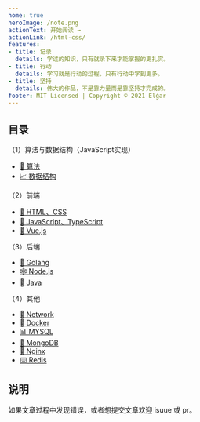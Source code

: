 ```yaml
---
home: true
heroImage: /note.png
actionText: 开始阅读 →
actionLink: /html-css/
features:
- title: 记录
  details: 学过的知识，只有就录下来才能掌握的更扎实。
- title: 行动
  details: 学习就是行动的过程，只有行动中学到更多。
- title: 坚持
  details: 伟大的作品，不是靠力量而是靠坚持才完成的。
footer: MIT Licensed | Copyright © 2021 Elǵar
---
```


## 目录

（1）算法与数据结构（JavaScript实现）

- [🍉 算法](https://blog.harahozi.cn/docs/alg/binary-search.html)
- [📈 数据结构](https://blog.harahozi.cn/docs/alg/)

（2）前端

- [🎨 HTML、CSS](https://blog.harahozi.cn/docs/html-css/)
- [🥕 JavaScript、TypeScript](https://blog.harahozi.cn/docs/javascript/)
- [🧮 Vue.js](https://blog.harahozi.cn/docs/vue/)

（3）后端

- [🐹 Golang](https://blog.harahozi.cn/docs/go/)
- [🕸 Node.js](https://blog.harahozi.cn/docs/node/)
- [🐸 Java](https://blog.harahozi.cn/docs/java/)

（4）其他

- [🎾 Network](https://blog.harahozi.cn/docs/network/)
- [🐋 Docker](https://blog.harahozi.cn/docs/other/docker.html)
- [📊 MYSQL](https://blog.harahozi.cn/docs/other/mysql.html)
- [🥭 MongoDB](https://blog.harahozi.cn/docs/other/mongodb.html)
- [🧩 Nginx](https://blog.harahozi.cn/docs/other/nginx.html)
- [⌨️ Redis](https://blog.harahozi.cn/docs/other/redis.html)

## 说明

如果文章过程中发现错误，或者想提交文章欢迎 isuue 或 pr。

<!-- ## 💻 前端

- [HTML && CSS](./html-css/)
- [JavaScript](./javascript)
- [Typescript](./javascript/t-install.html)

## ☕️ 后端

- [Node.js](./node/)
- [Java](./java/)

## 🎓 计算机基础

- [Linux 基础](./other/linux.html)
- [计算机网络](./network/)
- [算法与数据结构](./alg/)

## 🍉 编码实践

- [Docker](./other/docker.html)
- [Redis](./other/redis.html)
- [Nginx](./other/nginx.html)
- [MySQL](./other/mysql.html)
- [MongoDB](./other/mongodb.html) -->
